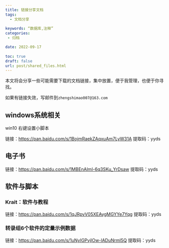 ```yaml
---
title: 链接分享文档
tags:
  - 文档分享
  
keywords: “数据库,注释”
categories:
 - 归档

date: 2022-09-17
  
toc: true
draft: false
url: post/shared_files.html
---
```


本文将会分享一些可能需要下载的文档链接，集中放置，便于我管理，也便于你寻找。

如果有链接失效，写邮件到`zhengshimao007@163.com`

## windows系统相关

win10 右键设置小脚本

链接：https://pan.baidu.com/s/1BojmRaekZAqxuAm7LyW31A 
提取码：yyds 

## 电子书

链接：https://pan.baidu.com/s/1MBEnAlml-6q3SKu_YrDsaw 
提取码：yyds 

## 软件与脚本

### Krait：软件与教程

链接：https://pan.baidu.com/s/1qJRpvV05XEAygMGYYe7Yqg 
提取码：yyds 

### 转录组6个软件的定量示例数据

链接：https://pan.baidu.com/s/1uNyIGPvjlOw-lADuNrml5Q
提取码：yyds